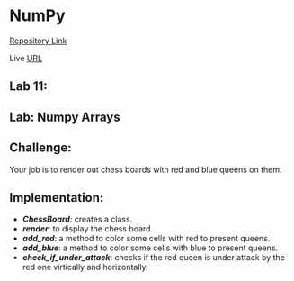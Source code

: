 # NumPy


[Repository Link](https://github.com/randalsallaq/chess-board/new/master)

Live [URL](https://randalsallaq.github.io/chess-board/)

## Lab 11:
## Lab: Numpy Arrays

## Challenge:
Your job is to render out chess boards with red and blue queens on them.


## Implementation:

- ***ChessBoard***: creates a class.
- ***render***: to display the chess board.
- ***add_red***: a method to color some cells with red to present queens.
- ***add_blue***: a method to color some cells with blue to present queens.
- ***check_if_under_attack***: checks if the red queen is under attack by the red one virtically and horizontally.
